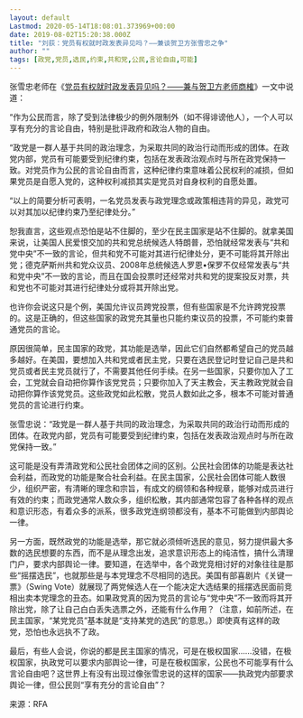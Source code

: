 ```yaml
---
layout: default
Lastmod: 2020-05-14T18:08:01.373969+00:00
date: 2019-08-02T15:20:38.000Z
title: "刘荻：党员有权就时政发表异见吗？——兼谈贺卫方张雪忠之争"
author: ""
tags: [政党,党员,选民,约束,共和党,公民,言论自由,可能]
---
```


张雪忠老师在《[党员有权就时政发表异见吗？——兼与贺卫方老师商榷](https://www.chinesepen.org/blog/archives/135208)》一文中说道：

“作为公民而言，除了受到法律极少的例外限制外（如不得诽谤他人），一个人可以享有充分的言论自由，特别是批评政府和政治人物的自由。

“政党是一群人基于共同的政治理念，为采取共同的政治行动而形成的团体。在政党内部，党员有可能要受到纪律约束，包括在发表政治观点时与所在政党保持一致。对党员作为公民的言论自由而言，这种纪律约束意味着公民权利的减损，但如果党员是自愿入党的，这种权利减损其实是党员对自身权利的自愿处置。

“以上的简要分析可表明，一名党员发表与政党理念或政策相违背的异见，政党可以对其加以纪律约束乃至纪律处分。”

恕我直言，这些观点恐怕是站不住脚的，至少在民主国家是站不住脚的。就拿美国来说，让美国人民爱恨交加的共和党总统候选人特朗普，恐怕就经常发表与“共和党中央”不一致的言论，但共和党不可能对其进行纪律处分，更不可能将其开除出党；德克萨斯州共和党众议员、2008年总统候选人罗恩•保罗不仅经常发表与“共和党中央”不一致的言论，而且在国会投票时还经常对共和党的提案投反对票，共和党也不可能对其进行纪律处分或将其开除出党。

也许你会说这只是个例，美国允许议员跨党投票，但有些国家是不允许跨党投票的。这是正确的，但这些国家的政党充其量也只能约束议员的投票，不可能约束普通党员的言论。

原因很简单，民主国家的政党，其功能是选举，因此它们自然都希望自己的党员越多越好。在美国，要想加入共和党或者民主党，只要在选民登记时登记自己是共和党员或者民主党员就行了，不需要其他任何手续。在另一些国家，只要你加入了工会，工党就会自动把你算作该党党员；只要你加入了天主教会，天主教政党就会自动把你算作该党党员。这些政党如此松散，党员人数如此之多，根本不可能对普通党员的言论进行约束。

张雪忠说：“政党是一群人基于共同的政治理念，为采取共同的政治行动而形成的团体。在政党内部，党员有可能要受到纪律约束，包括在发表政治观点时与所在政党保持一致。”

这可能是没有弄清政党和公民社会团体之间的区别。公民社会团体的功能是表达社会利益，而政党的功能是聚合社会利益。在民主国家，公民社会团体可能人数很少，组织严密，有清晰的理念和宗旨，有成文的纲领和各种规章，能够对成员进行有效的约束；而政党通常人数众多，组织松散，其内部通常包容了各种各样的观点和意识形态，有着众多的派系，很多政党连纲领都没有，基本不可能做到内部舆论一律。

另一方面，既然政党的功能是选举，那它就必须倾听选民的意见，努力提供最大多数的选民想要的东西，而不是从理念出发，追求意识形态上的纯洁性，搞什么清理门户，要求内部舆论一律。要知道，在选举中，各个政党竞相讨好的对象往往是那些“摇摆选民”，也就那些是与本党理念不尽相同的选民。美国有部喜剧片《关键一票》（Swing Vote）就展现了两党候选人在一个能决定大选结果的摇摆选民面前竞相出卖本党理念的丑态。如果政党真的因为党员的言论与“党中央”不一致而将其开除出党，除了让自己白白丢失选票之外，还能有什么作用？（注意，如前所述，在民主国家，“某党党员”基本就是“支持某党的选民”的意思。）即使真有这样的政党，恐怕也永远执不了政。

最后，有些人会说，你说的都是民主国家的情况，可是在极权国家……没错，在极权国家，执政党可以要求内部舆论一律，可是在极权国家，公民也不可能享有什么言论自由吧？这世界上有没有出现过像张雪忠说的这样的国家——执政党内部要求舆论一律，但公民则“享有充分的言论自由”？

来源：RFA

